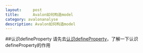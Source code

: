 ```yaml
---
layout:     post
title:      Avalon如何构造model
category: avalonanalyse
description: Avalon如何构造model
---
```


##认识defineProperty
请先去[认识defineProperty](/Object.defineProperty)，了解一下认识defineProperty的作用


